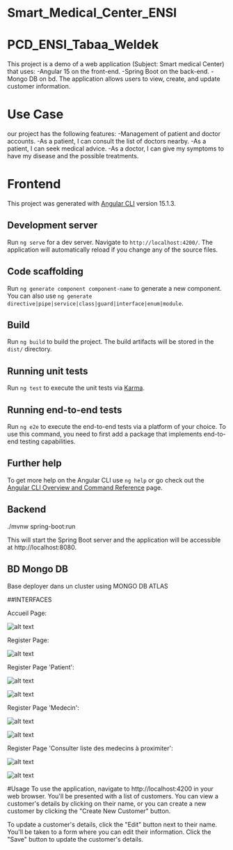 # Smart_Medical_Center_ENSI
# PCD_ENSI_Tabaa_Weldek

This project is a demo of a web application (Subject: Smart medical Center)
that uses:
  -Angular 15 on the front-end.
  -Spring Boot on the back-end.
  -Mongo DB on bd.
The application allows users to view, create, and update customer information.

# Use Case
our project has the following features:
  -Management of patient and doctor accounts.
  -As a patient, I can consult the list of doctors nearby.
  -As a patient, I can seek medical advice.
  -As a doctor, I can give my symptoms to have my disease and the possible treatments.

# Frontend

This project was generated with [Angular CLI](https://github.com/angular/angular-cli) version 15.1.3.

## Development server

Run `ng serve` for a dev server. Navigate to `http://localhost:4200/`. The application will automatically reload if you change any of the source files.

## Code scaffolding

Run `ng generate component component-name` to generate a new component. You can also use `ng generate directive|pipe|service|class|guard|interface|enum|module`.

## Build

Run `ng build` to build the project. The build artifacts will be stored in the `dist/` directory.

## Running unit tests

Run `ng test` to execute the unit tests via [Karma](https://karma-runner.github.io).

## Running end-to-end tests

Run `ng e2e` to execute the end-to-end tests via a platform of your choice. To use this command, you need to first add a package that implements end-to-end testing capabilities.

## Further help

To get more help on the Angular CLI use `ng help` or go check out the [Angular CLI Overview and Command Reference](https://angular.io/cli) page.

## Backend

./mvnw spring-boot:run

This will start the Spring Boot server and the application will be accessible at http://localhost:8080.

## BD Mongo DB

Base deployer dans un cluster using MONGO DB ATLAS

##INTERFACES

Accueil Page:

![alt text](Images/1.png)

Register Page:

![alt text](Images/2.png)

Register Page 'Patient':

![alt text](Images/3.png)

![alt text](Images/4.png)

Register Page 'Medecin':

![alt text](Images/5.png)

![alt text](Images/6.png)

Register Page 'Consulter liste des medecins à proximiter':

![alt text](Images/8.png)

![alt text](Images/9.png)

#Usage
To use the application, navigate to http://localhost:4200 in your web browser. You'll be presented with a list of customers. You can view a customer's details by clicking on their name, or you can create a new customer by clicking the "Create New Customer" button.

To update a customer's details, click the "Edit" button next to their name. You'll be taken to a form where you can edit their information. Click the "Save" button to update the customer's details.

